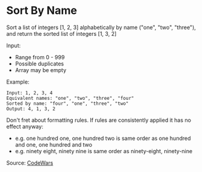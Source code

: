 # Sort By Name

Sort a list of integers [1, 2, 3] alphabetically by name ("one", "two", "three"), and return the sorted list of integers [1, 3, 2]

Input:
- Range from 0 - 999
- Possible duplicates
- Array may be empty

Example:
```
Input: 1, 2, 3, 4
Equivalent names: "one", "two", "three", "four"
Sorted by name: "four", "one", "three", "two"
Output: 4, 1, 3, 2
```

Don't fret about formatting rules. If rules are consistently applied it has no effect anyway:
 - e.g. one hundred one, one hundred two is same order as one hundred and one, one hundred and two
 - e.g. ninety eight, ninety nine is same order as ninety-eight, ninety-nine


Source: [CodeWars](https://www.codewars.com/kata/56f4ff45af5b1f8cd100067d)
